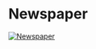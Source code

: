 # Newspaper

<a href="https://giphy.com/gifs/xUNda2vlmkNjnbeaGc"><img src="https://giphy.com/gifs/xUNda2vlmkNjnbeaGc" title="Newspaper"/></a>
